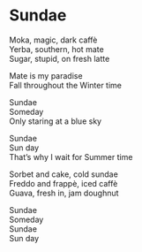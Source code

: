 <!-- en :: Sundae :: 2025-10-23 23:12:42 -->

# Sundae

Moka, magic, dark caffè  
Yerba, southern, hot mate  
Sugar, stupid, on fresh latte

Mate is my paradise  
Fall throughout the Winter time

Sundae  
Someday  
Only staring at a blue sky

Sundae  
Sun day  
That’s why I wait for Summer time

Sorbet and cake, cold sundae  
Freddo and frappè, iced caffè  
Guava, fresh in, jam doughnut

Sundae  
Someday  
Sundae  
Sun day
